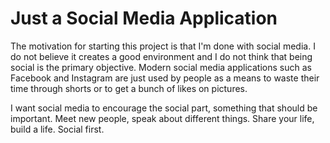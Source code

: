 # Just a Social Media Application

The motivation for starting this project is that I'm done with social media. I do not believe it creates a good environment and I do not think that being social is the primary objective. Modern social media applications such as Facebook and Instagram are just used by people as a means to waste their time through shorts or to get a bunch of likes on pictures.

I want social media to encourage the social part, something that should be important. Meet new people, speak about different things. Share your life, build a life. Social first.
